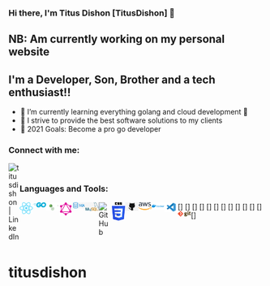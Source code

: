 ### Hi there, I'm Titus Dishon [TitusDishon] 👋

## NB: Am currently working on my personal website

## I'm a Developer, Son, Brother and a tech enthusiast!!

- 🌱 I’m currently learning everything golang and cloud development 🤣
- 👯 I strive to provide the best software solutions to my clients
- 🥅 2021 Goals: Become a pro go developer

### Connect with me:

[<img align="left" alt="titusdishon | LinkedIn" width="22px" src="https://cdn.jsdelivr.net/npm/simple-icons@v3/icons/linkedin.svg" />][linkedin]

<br />

### Languages and Tools:

[<img align="left" alt="GitHub" width="26px" src="https://github.com/titusdishon/titusdishon/blob/master/react.svg" />]
[<img align="left" alt="GitHub" width="26px" src="https://github.com/titusdishon/titusdishon/blob/master/go.svg" />]
[<img align="left" alt="GitHub" width="26px" src="https://github.com/titusdishon/titusdishon/blob/master/nodejs.svg" />]
[<img align="left" alt="GitHub" width="26px" src="https://github.com/titusdishon/titusdishon/blob/master/graphql.svg" />]
[<img align="left" alt="GitHub" width="26px" src="https://github.com/titusdishon/titusdishon/blob/master/sql.png" />]
[<img align="left" alt="GitHub" width="26px" src="https://github.com/titusdishon/titusdishon/blob/master/mysql.png" />]
[<img align="left" alt="GitHub" width="26px" src="https://github.com/titusdishon/titusdishon/blob/master/html.phn" />]
[<img align="left" alt="GitHub" width="26px" src="https://github.com/titusdishon/titusdishon/blob/master/css.png" />]
[<img align="left" alt="GitHub" width="26px" src="https://github.com/titusdishon/titusdishon/blob/master/github.png" />]
[<img align="left" alt="GitHub" width="26px" src="https://github.com/titusdishon/titusdishon/blob/master/aws.png" />]
[<img align="left" alt="GitHub" width="26px" src="https://github.com/titusdishon/titusdishon/blob/master/docker.png" />]
[<img align="left" alt="GitHub" width="26px" src="https://github.com/titusdishon/titusdishon/blob/master/vscode.png" />]
[<img align="left" alt="GitHub" width="26px" src="https://github.com/titusdishon/titusdishon/blob/master/git.png" />]

<br />
<br />

[linkedin]: https://www.linkedin.com/in/titus-dishon-862289104

# titusdishon
